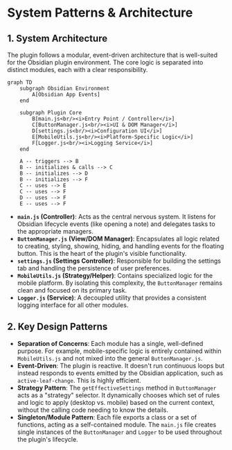 # System Patterns & Architecture

## 1. System Architecture

The plugin follows a modular, event-driven architecture that is well-suited for the Obsidian plugin environment. The core logic is separated into distinct modules, each with a clear responsibility.

```mermaid
graph TD
    subgraph Obsidian Environment
        A[Obsidian App Events]
    end

    subgraph Plugin Core
        B[main.js<br/><i>Entry Point / Controller</i>]
        C[ButtonManager.js<br/><i>UI & DOM Manager</i>]
        D[settings.js<br/><i>Configuration UI</i>]
        E[MobileUtils.js<br/><i>Platform-Specific Logic</i>]
        F[Logger.js<br/><i>Logging Service</i>]
    end

    A -- triggers --> B
    B -- initializes & calls --> C
    B -- initializes --> D
    B -- initializes --> F
    C -- uses --> E
    C -- uses --> F
    D -- uses --> F
    E -- uses --> F
```

* **`main.js` (Controller)**: Acts as the central nervous system. It listens for Obsidian lifecycle events (like opening a note) and delegates tasks to the appropriate managers.
* **`ButtonManager.js` (View/DOM Manager)**: Encapsulates all logic related to creating, styling, showing, hiding, and handling events for the floating button. This is the heart of the plugin's visible functionality.
* **`settings.js` (Settings Controller)**: Responsible for building the settings tab and handling the persistence of user preferences.
* **`MobileUtils.js` (Strategy/Helper)**: Contains specialized logic for the mobile platform. By isolating this complexity, the `ButtonManager` remains clean and focused on its primary task.
* **`Logger.js` (Service)**: A decoupled utility that provides a consistent logging interface for all other modules.

## 2. Key Design Patterns

* **Separation of Concerns**: Each module has a single, well-defined purpose. For example, mobile-specific logic is entirely contained within `MobileUtils.js` and not mixed into the general `ButtonManager.js`.
* **Event-Driven**: The plugin is reactive. It doesn't run continuous loops but instead responds to events emitted by the Obsidian application, such as `active-leaf-change`. This is highly efficient.
* **Strategy Pattern**: The `getEffectiveSettings` method in `ButtonManager` acts as a "strategy" selector. It dynamically chooses which set of rules and logic to apply (desktop vs. mobile) based on the current context, without the calling code needing to know the details.
* **Singleton/Module Pattern**: Each file exports a class or a set of functions, acting as a self-contained module. The `main.js` file creates single instances of the `ButtonManager` and `Logger` to be used throughout the plugin's lifecycle.
